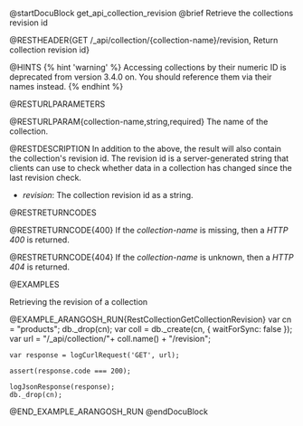 
@startDocuBlock get_api_collection_revision
@brief Retrieve the collections revision id

@RESTHEADER{GET /_api/collection/{collection-name}/revision, Return collection revision id}

@HINTS
{% hint 'warning' %}
Accessing collections by their numeric ID is deprecated from version 3.4.0 on.
You should reference them via their names instead.
{% endhint %}

@RESTURLPARAMETERS

@RESTURLPARAM{collection-name,string,required}
The name of the collection.

@RESTDESCRIPTION
In addition to the above, the result will also contain the
collection's revision id. The revision id is a server-generated
string that clients can use to check whether data in a collection
has changed since the last revision check.

- *revision*: The collection revision id as a string.

@RESTRETURNCODES

@RESTRETURNCODE{400}
If the *collection-name* is missing, then a *HTTP 400* is
returned.

@RESTRETURNCODE{404}
If the *collection-name* is unknown, then a *HTTP 404*
is returned.

@EXAMPLES

Retrieving the revision of a collection

@EXAMPLE_ARANGOSH_RUN{RestCollectionGetCollectionRevision}
    var cn = "products";
    db._drop(cn);
    var coll = db._create(cn, { waitForSync: false });
    var url = "/_api/collection/"+ coll.name() + "/revision";

    var response = logCurlRequest('GET', url);

    assert(response.code === 200);

    logJsonResponse(response);
    db._drop(cn);
@END_EXAMPLE_ARANGOSH_RUN
@endDocuBlock

